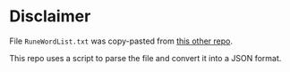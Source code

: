 # Disclaimer
File `RuneWordList.txt` was copy-pasted from [this other repo](https://github.com/BigCircles/Diablo2-RuneWordDB/blob/master/src/RunewordList.txt).

This repo uses a script to parse the file and convert it into a JSON format.
